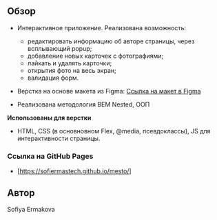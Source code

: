 ## Обзор
* Интерактивное приложение.
  Реализована возможность: 
  - редактировать информацию об авторе страницы, через всплывающий popup;
  - добавление новых карточек с фотографиями;
  - лайкать и удалять карточки;
  - открытия фото на весь экран;
  - валидация форм.

* Верстка на основе макета из Figma:
  [Ссылка на макет в Figma](https://www.figma.com/file/2cn9N9jSkmxD84oJik7xL7/JavaScript.-Sprint-4?node-id=0%3A1) 

* Реализована методология BEM Nested, ООП

**Использованы для верстки**
* HTML, CSS (в основновном Flex, @media, псевдоклассы), JS для интерактивности страницы.

### Ссылка на GitHub Pages
* [https://sofiermastech.github.io/mesto/]

## Автор
Sofiya Ermakova
